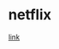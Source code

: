 # netflix
[link]([docs/CONTRIBUTING.md](https://fidhamol.github.io/spotify/)https://fidhamol.github.io/spotify/)
